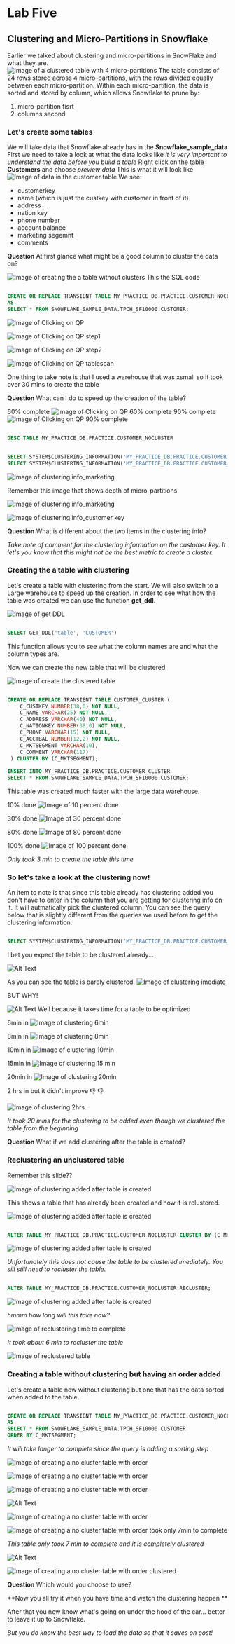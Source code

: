 # Lab Five
## Clustering and Micro-Partitions in Snowflake
Earlier we talked about clustering and micro-partitions in SnowFlake and what they are.  
![Image of a clustered table with 4 micro-partitions](https://github.com/kerrynakayama/developintelligence_data_engineering/blob/master/Module_05/Lab05/Images/clustering.png)
The table consists of 24 rows stored across 4 micro-partitions, with the rows divided equally between each micro-partition. Within each micro-partition, the data is sorted and stored by column, which allows Snowflake to prune by:
1. micro-partition fisrt 
2. columns second 

### Let's create some tables
We will take data that Snowflake already has in the **Snowflake_sample_data**
First we need to take a look at what the data looks like
*it is very important to understand the data before you build a table*
Right click on the table **Customers** and choose *preview data*
This is what it will look like
![Image of data in the customer table](https://github.com/kerrynakayama/developintelligence_data_engineering/blob/master/Module_05/Lab05/Images/1_describe_table.png)
We see: 
- customerkey 
- name (which is just the custkey with customer in front of it) 
- address
- nation key
- phone number 
- account balance
- marketing segemnt 
- comments 

**Question** 
At first glance what might be a good column to cluster the data on?

![Image of creating the a table without clusters](https://github.com/kerrynakayama/developintelligence_data_engineering/blob/master/Module_05/Lab05/Images/2_create_nocluster_table.png)
This the SQL code 
```sql

CREATE OR REPLACE TRANSIENT TABLE MY_PRACTICE_DB.PRACTICE.CUSTOMER_NOCLUSTER
AS
SELECT * FROM SNOWFLAKE_SAMPLE_DATA.TPCH_SF10000.CUSTOMER;

```
![Image of Clicking on QP](https://github.com/kerrynakayama/developintelligence_data_engineering/blob/master/Module_05/Lab05/Images/4_qp_create_nocluster_table.png)

![Image of Clicking on QP step1](https://github.com/kerrynakayama/developintelligence_data_engineering/blob/master/Module_05/Lab05/Images/5_qp_create_nocluster_table_step1.png)

![Image of Clicking on QP step2](https://github.com/kerrynakayama/developintelligence_data_engineering/blob/master/Module_05/Lab05/Images/6_qp_create_nocluster_table_step2_create.png)

![Image of Clicking on QP tablescan](https://github.com/kerrynakayama/developintelligence_data_engineering/blob/master/Module_05/Lab05/Images/7_qp_create_cluster_table_step2_scan.png)

One thing to take note is that I used a warehouse that was xsmall so it took over 30 mins to create the table 

**Question** What can I do to speed up the creation of the table? 
 
 60% complete
![Image of Clicking on QP 60% complete](https://github.com/kerrynakayama/developintelligence_data_engineering/blob/master/Module_05/Lab05/Images/8_qp_create_cluster_table_step2_create_40.png)
 90% complete
![Image of Clicking on QP 90% complete](https://github.com/kerrynakayama/developintelligence_data_engineering/blob/master/Module_05/Lab05/Images/9_qp_create_cluster_table_step2_create_70.png)

```sql

DESC TABLE MY_PRACTICE_DB.PRACTICE.CUSTOMER_NOCLUSTER

```

```sql

SELECT SYSTEM$CLUSTERING_INFORMATION('MY_PRACTICE_DB.PRACTICE.CUSTOMER_NOCLUSTER','(C_CUSTKEY)');
SELECT SYSTEM$CLUSTERING_INFORMATION('MY_PRACTICE_DB.PRACTICE.CUSTOMER_NOCLUSTER','(C_MKTSEGMENT)');

```

![Image of clustering info_marketing](https://github.com/kerrynakayama/developintelligence_data_engineering/blob/master/Module_05/Lab05/Images/10_clustering_info_nocluster_market_imediate.png)

Remember this image that shows depth of micro-partitions

![Image of clustering info_marketing](https://github.com/kerrynakayama/developintelligence_data_engineering/blob/master/Module_05/Lab05/Images/overlapping.png)

![Image of clustering info_customer key](https://github.com/kerrynakayama/developintelligence_data_engineering/blob/master/Module_05/Lab05/Images/11_clustering_info_nocluster_cust_key.png)

**Question** What is different about the two items in the clustering info?  
 
 *Take note of comment for the clustering information on the customer key.  It let's you know that this might not be the best metric to create a cluster.*
 
### Creating the a table with clustering 

Let's create a table with clustering from the start. We will also switch to a Large warehouse to speed up the creation.  In order to see what how the table was created we can use the function **get_ddl**.

![Image of get DDL](https://github.com/kerrynakayama/developintelligence_data_engineering/blob/master/Module_05/Lab05/Images/get_ddl.png)

```sql

SELECT GET_DDL('table', 'CUSTOMER') 

```
This function allows you to see what the column names are and what the column types are.
 
Now we can create the new table that will be clustered.

![Image of create the clustered table](https://github.com/kerrynakayama/developintelligence_data_engineering/blob/master/Module_05/Lab05/Images/12_create_cluster_table.png)

```sql

CREATE OR REPLACE TRANSIENT TABLE CUSTOMER_CLUSTER (
    C_CUSTKEY NUMBER(38,0) NOT NULL,
    C_NAME VARCHAR(25) NOT NULL,
    C_ADDRESS VARCHAR(40) NOT NULL,
    C_NATIONKEY NUMBER(38,0) NOT NULL,
    C_PHONE VARCHAR(15) NOT NULL,
    C_ACCTBAL NUMBER(12,2) NOT NULL,
    C_MKTSEGMENT VARCHAR(10),
    C_COMMENT VARCHAR(117)
 ) CLUSTER BY (C_MKTSEGMENT);
 
INSERT INTO MY_PRACTICE_DB.PRACTICE.CUSTOMER_CLUSTER
SELECT * FROM SNOWFLAKE_SAMPLE_DATA.TPCH_SF10000.CUSTOMER;

```

This table was created much faster with the large data warehouse.

 
 10% done
![Image of 10 percent done](https://github.com/kerrynakayama/developintelligence_data_engineering/blob/master/Module_05/Lab05/Images/13_qp_create_cluster_table_step2_create_10.png)
 
 30% done
![Image of 30 percent done](https://github.com/kerrynakayama/developintelligence_data_engineering/blob/master/Module_05/Lab05/Images/14_qp_create_cluster_table_step2_create_20.png)
 
 80% done
![Image of 80 percent done](https://github.com/kerrynakayama/developintelligence_data_engineering/blob/master/Module_05/Lab05/Images/15_qp_create_cluster_table_step2_create_80.png)

 
 100% done
![Image of 100 percent done ](https://github.com/kerrynakayama/developintelligence_data_engineering/blob/master/Module_05/Lab05/Images/16_qp_create_cluster_table_step2_create_100.png)

*Only took 3 min to create the table this time*

### So let's take a look at the clustering now!  


An item to note is that since this table already has clustering added you don't have to enter in the column that you are getting for clustering info on it.  It will autmatically pick the clustered column. You can see the query below that is slightly different from the queries we used before to get the clustering information.  

```sql

SELECT SYSTEM$CLUSTERING_INFORMATION('MY_PRACTICE_DB.PRACTICE.CUSTOMER_CLUSTER')

```
I bet you expect the table to be clustered already...

![Alt Text](https://media.giphy.com/media/Wq9RLX06zRg4UM42Qf/giphy.gif)

As you can see the table is barely clustered. 
![Image of clustering imediate](https://github.com/kerrynakayama/developintelligence_data_engineering/blob/master/Module_05/Lab05/Images/19_clustering_info_cluster_market_4min.png)

BUT WHY! 

![Alt Text](https://media.giphy.com/media/l2JhtKtDWYNKdRpoA/giphy.gif) 
Well because it takes time for a table to be optimized

 
 6min in 
![Image of clustering 6min](https://github.com/kerrynakayama/developintelligence_data_engineering/blob/master/Module_05/Lab05/Images/20_clustering_info_cluster_market_6min.png)

 
 8min in 
![Image of clustering 8min](https://github.com/kerrynakayama/developintelligence_data_engineering/blob/master/Module_05/Lab05/Images/21_clustering_info_cluster_market_8min.png)

 
 10min in 
![Image of clustering 10min](https://github.com/kerrynakayama/developintelligence_data_engineering/blob/master/Module_05/Lab05/Images/23_clustering_info_cluster_market_10min.png)

 
 15min in 
![Image of clustering 15 min](https://github.com/kerrynakayama/developintelligence_data_engineering/blob/master/Module_05/Lab05/Images/24_clustering_info_cluster_market_15min.png)

 
 20min in 
![Image of clustering 20min](https://github.com/kerrynakayama/developintelligence_data_engineering/blob/master/Module_05/Lab05/Images/25_clustering_info_cluster_market_20min.png)

 
 2 hrs in but it didn't improve 
 :-1:
:thumbsdown:

![Image of clustering 2hrs](https://github.com/kerrynakayama/developintelligence_data_engineering/blob/master/Module_05/Lab05/Images/26_clustering_info_cluster_market_2hr.png)

*It took 20 mins for the clustering to be added even though we clustered the table from the beginning*

**Question** What if we add clustering after the table is created?

### Reclustering an unclustered table

Remember this slide?? 

![Image of clustering added after table is created](https://github.com/kerrynakayama/developintelligence_data_engineering/blob/master/Module_05/Lab05/Images/reclustering.png) 

This shows a table that has already been created and how it is relustered.  


![Image of clustering added after table is created](https://github.com/kerrynakayama/developintelligence_data_engineering/blob/master/Module_05/Lab05/Images/36_alter_table_nocluster.png)

```sql

ALTER TABLE MY_PRACTICE_DB.PRACTICE.CUSTOMER_NOCLUSTER CLUSTER BY (C_MKTSEGMENT);

```

![Image of clustering added after table is created](https://github.com/kerrynakayama/developintelligence_data_engineering/blob/master/Module_05/Lab05/Images/37_no_change_nocluster.png)

*Unfortunately this does not cause the table to be clustered imediately.  You sill still need to recluster the table.*

```sql

ALTER TABLE MY_PRACTICE_DB.PRACTICE.CUSTOMER_NOCLUSTER RECLUSTER;

```

![Image of clustering added after table is created](https://github.com/kerrynakayama/developintelligence_data_engineering/blob/master/Module_05/Lab05/Images/40_qp_recluster.png)

*hmmm how long will this take now?*

![Image of reclustering time to complete](https://github.com/kerrynakayama/developintelligence_data_engineering/blob/master/Module_05/Lab05/Images/39_time_complete_recluster.png)

*It took about 6 min to recluster the table*

![Image of reclustered table](https://github.com/kerrynakayama/developintelligence_data_engineering/blob/master/Module_05/Lab05/Images/41_reclustered_table.png)


### Creating a table without clustering but having an order added

Let's create a table now without clustering but one that has the data sorted when added to the table.  

```sql

CREATE OR REPLACE TRANSIENT TABLE MY_PRACTICE_DB.PRACTICE.CUSTOMER_NOCLUSTER_ORDER
AS
SELECT * FROM SNOWFLAKE_SAMPLE_DATA.TPCH_SF10000.CUSTOMER
ORDER BY C_MKTSEGMENT;

```
*It will take longer to complete since the query is adding a sorting step* 

![Image of creating a no cluster table with order](https://github.com/kerrynakayama/developintelligence_data_engineering/blob/master/Module_05/Lab05/Images/29_qp_create_nocluster_order_sort.png)

![Image of creating a no cluster table with order](https://github.com/kerrynakayama/developintelligence_data_engineering/blob/master/Module_05/Lab05/Images/30_qp_create_nocluster_order_tablescan2.png)

![Image of creating a no cluster table with order](https://github.com/kerrynakayama/developintelligence_data_engineering/blob/master/Module_05/Lab05/Images/31_qp_create_nocluster_order_tablescan3.png)

![Alt Text](https://media.giphy.com/media/3oz8xKaR836UJOYeOc/giphy.gif)

![Image of creating a no cluster table with order](https://github.com/kerrynakayama/developintelligence_data_engineering/blob/master/Module_05/Lab05/Images/32_qp_create_nocluster_order_tablescan4.png)

![Image of creating a no cluster table with order took only 7min to complete](https://github.com/kerrynakayama/developintelligence_data_engineering/blob/master/Module_05/Lab05/Images/34_created_nocluster_order_7min.png)

*This table only took 7 min to complete and it is completely clustered* 

![Alt Text](https://media.giphy.com/media/lRnUWhmllPI9a/giphy.gif)

![Image of creating a no cluster table with order clustered](https://github.com/kerrynakayama/developintelligence_data_engineering/blob/master/Module_05/Lab05/Images/35_clustering_info_nocluster_order_cluster_complete_imediate.png)

**Question** Which would you choose to use?

**Now you all try it when you have time and watch the clustering happen ** 

After that you now know what's going on under the hood of the car... better to leave it up to Snowflake. 

*But you do know the best way to load the data so that it saves on cost!*




